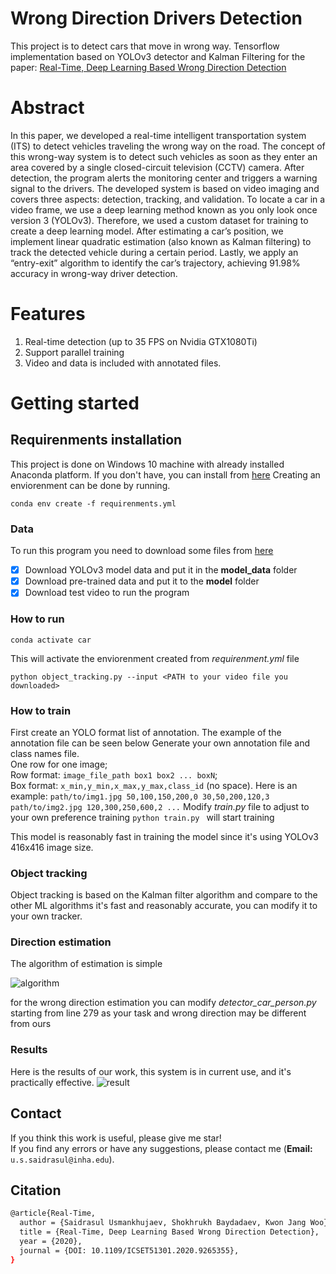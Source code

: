 # Wrong Direction Drivers Detection
This project is to detect cars that move in wrong way. Tensorflow implementation based on YOLOv3 detector and Kalman Filtering for the paper: [Real-Time, Deep Learning Based Wrong Direction Detection](https://www.mdpi.com/2076-3417/10/7/2453)
# Abstract
In this paper, we developed a real-time intelligent transportation system (ITS) to detect vehicles traveling the wrong way on the road. The concept of this wrong-way system is to detect such vehicles as soon as they enter an area covered by a single closed-circuit television (CCTV) camera. After detection, the program alerts the monitoring center and triggers a warning signal to the drivers. The developed system is based on video imaging and covers three aspects: detection, tracking, and validation. To locate a car in a video frame, we use a deep learning method known as you only look once version 3 (YOLOv3). Therefore, we used a custom dataset for training to create a deep learning model. After estimating a car’s position, we implement linear quadratic estimation (also known as Kalman filtering) to track the detected vehicle during a certain period. Lastly, we apply an “entry-exit” algorithm to identify the car’s trajectory, achieving 91.98% accuracy in wrong-way driver detection.

# Features
1. Real-time detection (up to 35 FPS on Nvidia GTX1080Ti)
2. Support parallel training
3. Video and data is included with annotated files.

# Getting started
## Requirenments installation
This project is done on Windows 10 machine with already installed Anaconda platform. If you don't have, you can install from [here](https://www.anaconda.com/products/individual)
Creating an enviorenment can be done by running.
```shell script
conda env create -f requirenments.yml
```
### Data
To run this program you need to download some files from [here](https://drive.google.com/drive/folders/1wjkvx32H-9VVPvz3ui8SuyNsp2g46NoO?usp=sharing) 
- [x] Download YOLOv3 model data and put it in the **model_data** folder
- [x] Download pre-trained data and put it to the **model** folder
- [x] Download test video to run the program

### How to run
```shell script
conda activate car
```
This will activate the enviorenment created from _requirenment.yml_ file

```shell script
python object_tracking.py --input <PATH to your video file you downloaded>
```

### How to train
First create an YOLO format list of annotation. The example of the annotation file can be seen below
Generate your own annotation file and class names file.  
    One row for one image;  
    Row format: `image_file_path box1 box2 ... boxN`;  
    Box format: `x_min,y_min,x_max,y_max,class_id` (no space).
    Here is an example:
    ```
    path/to/img1.jpg 50,100,150,200,0 30,50,200,120,3
    path/to/img2.jpg 120,300,250,600,2
    ...
    ```
Modify _train.py_ file to adjust to your own preference training
 ``` python train.py  ```
 will start training
 
 This model is reasonably fast in training the model since it's using YOLOv3 416x416 image size.
### Object tracking
Object tracking is based on the Kalman filter algorithm and compare to the other ML algorithms it's fast and reasonably accurate, you can modify it to your own tracker.
### Direction estimation
The algorithm of estimation is simple

![algorithm](./result/algorithm2.png)

for the wrong direction estimation you can modify _detector_car_person.py_ starting from line 279 as your task and wrong direction may be different from ours

### Results 
Here is the results of our work, this system is in current use, and it's practically effective.
![result](./result/result.png)

## Contact 
If you think this work is useful, please give me star! <br>
If you find any errors or have any suggestions, please contact me (**Email:** `u.s.saidrasul@inha.edu`). <br>

## Citation

```bash
@article{Real-Time,
  author = {Saidrasul Usmankhujaev, Shokhrukh Baydadaev, Kwon Jang Woo},
  title = {Real-Time, Deep Learning Based Wrong Direction Detection},
  year = {2020},
  journal = {DOI: 10.1109/ICSET51301.2020.9265355},
}

